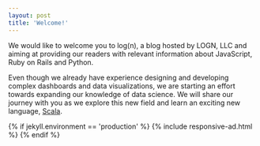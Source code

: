 ```yaml
---
layout: post
title: 'Welcome!'
---
```

We would like to welcome you to log(n), a blog hosted by LOGN, LLC and aiming
at providing our readers with relevant information about JavaScript, Ruby on
Rails and Python.

Even though we already have experience designing and developing
complex dashboards and data visualizations, we are starting an effort towards
expanding our knowledge of data science. We will share our journey with you as
we explore this new field and learn an exciting new language,
[Scala](https://www.scala-lang.org/).

{% if jekyll.environment == 'production' %}
  {% include responsive-ad.html %}
{% endif %}
